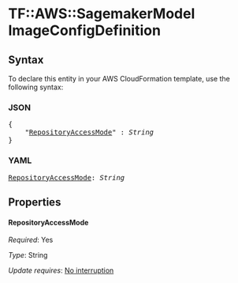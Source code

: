 # TF::AWS::SagemakerModel ImageConfigDefinition

## Syntax

To declare this entity in your AWS CloudFormation template, use the following syntax:

### JSON

<pre>
{
    "<a href="#repositoryaccessmode" title="RepositoryAccessMode">RepositoryAccessMode</a>" : <i>String</i>
}
</pre>

### YAML

<pre>
<a href="#repositoryaccessmode" title="RepositoryAccessMode">RepositoryAccessMode</a>: <i>String</i>
</pre>

## Properties

#### RepositoryAccessMode

_Required_: Yes

_Type_: String

_Update requires_: [No interruption](https://docs.aws.amazon.com/AWSCloudFormation/latest/UserGuide/using-cfn-updating-stacks-update-behaviors.html#update-no-interrupt)

